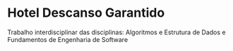 # Hotel Descanso Garantido

Trabalho interdisciplinar das disciplinas: Algoritmos e Estrutura de Dados e Fundamentos de Engenharia de Software
